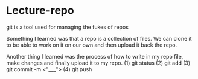 # Lecture-repo

git is a tool used for managing the fukes of repos

Something I learned was that a repo is a collection of files. We can clone it to be able to work on it on our own and then upload it back the repo. 

Another thing I learned was the process of how to write in my repo file, make changes and finally upload it to my repo. 
(1) git status (2) git add <file name> (3) git commit -m <"___"> (4) git push